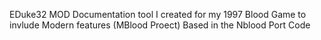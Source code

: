 EDuke32 MOD Documentation tool I created for my 1997 Blood Game to invlude Modern features (MBlood Proect)
Based in the Nblood Port Code

